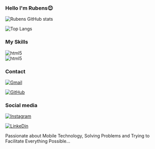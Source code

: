 ### Hello I'm Rubens😊

![Rubens GitHub stats](https://github-readme-stats.vercel.app/api?username=0rubens0&show_icons=true&theme=radical)

![Top Langs](https://github-readme-stats.vercel.app/api/top-langs/?username=0rubens0&exclude_repo=github-readme-stats,anuraghazra.github.io)

### My Skills
<div style="display: inline_block">
  <img align="center" alt="html5" src="https://img.shields.io/badge/Java-ED8B00?style=for-the-badge&logo=openjdk&logoColor=white"/><br>
  
  <img align="center" alt="html5" src="https://img.shields.io/badge/Kotlin-0175C2?style=for-the-badge&logo=kotlin&logoColor=white"/>
</div>

### Contact

[![Gmail](https://img.shields.io/badge/Gmail-D14836?style=for-the-badge&logo=gmail&logoColor=white)](https://mail.google.com/mail/u/1/?pli=1#inbox?compose=CllgCJZZzCrvcCdkjNDvPkLzsWvDHXVmtWqwzgVhhxBZhRDnbbbKPdHbdqdCfwgNxHbpztQFJBV)

[![GitHub](https://img.shields.io/badge/GitHub-100000?style=for-the-badge&logo=github&logoColor=white)](https://github.com/0rubens0)

### Social media

[![Instagram](https://img.shields.io/badge/Instagram-E4405F?style=for-the-badge&logo=instagram&logoColor=white)](https://www.instagram.com/rubens_golfett/)

[![LinkeDin](https://img.shields.io/badge/LinkedIn-0077B5?style=for-the-badge&logo=linkedin&logoColor=white)](https://www.linkedin.com/in/rubens-golfett-83959332a/)


Passionate about Mobile Technology, Solving Problems and Trying to Facilitate Everything Possible...
